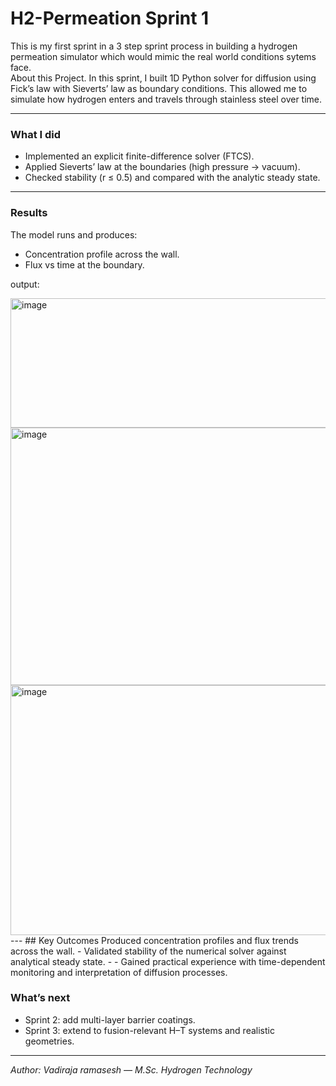 # H2-Permeation Sprint 1

This is my first sprint in a 3 step sprint process in building a hydrogen permeation simulator which would mimic the real world conditions sytems face.  
About this Project. In this sprint, I built 1D Python solver for diffusion using Fick’s law with Sieverts’ 
law as boundary conditions. This allowed me to simulate how hydrogen enters and travels through stainless steel over time. 

---

### What I did
- Implemented an explicit finite-difference solver (FTCS).
- Applied Sieverts’ law at the boundaries (high pressure → vacuum).
- Checked stability (r ≤ 0.5) and compared with the analytic steady state.
---

### Results
The model runs and produces:
- Concentration profile across the wall.
- Flux vs time at the boundary.

 output:

<img width="697" height="207" alt="image" src="https://github.com/user-attachments/assets/230f84dc-0a92-4c90-9e5a-4dd14ba2eebc" />
<img width="553" height="412" alt="image" src="https://github.com/user-attachments/assets/ab54f49a-0030-48f5-824f-a54b70275c13" />
<img width="545" height="400" alt="image" src="https://github.com/user-attachments/assets/76fd2525-9fe1-4717-b9ff-aba8edb33232" />
---
## Key Outcomes 
Produced concentration profiles and flux trends across the wall.
- Validated stability of the numerical solver against analytical steady state.
- - Gained practical experience with time-dependent monitoring and interpretation of diffusion processes.

### What’s next
- Sprint 2: add multi-layer barrier coatings.  
- Sprint 3: extend to fusion-relevant H–T systems and realistic geometries.  

---

*Author: Vadiraja ramasesh — M.Sc. Hydrogen Technology*

